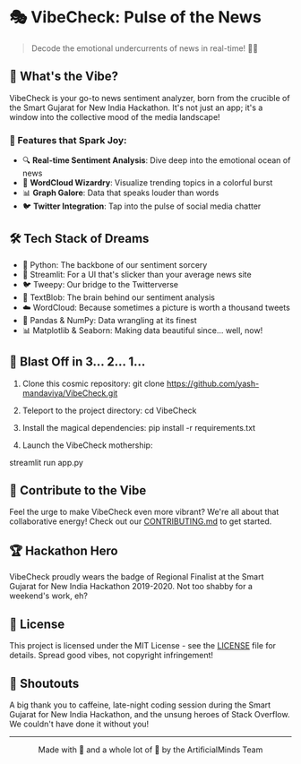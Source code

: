 # 🎭 VibeCheck: Pulse of the News

> Decode the emotional undercurrents of news in real-time! 🌊📰

## 🌟 What's the Vibe?

VibeCheck is your go-to news sentiment analyzer, born from the crucible of the Smart Gujarat for New India Hackathon. It's not just an app; it's a window into the collective mood of the media landscape!

### 🚀 Features that Spark Joy:

- 🔍 **Real-time Sentiment Analysis**: Dive deep into the emotional ocean of news
- 🌈 **WordCloud Wizardry**: Visualize trending topics in a colorful burst
- 📊 **Graph Galore**: Data that speaks louder than words
- 🐦 **Twitter Integration**: Tap into the pulse of social media chatter

## 🛠️ Tech Stack of Dreams

- 🐍 Python: The backbone of our sentiment sorcery
- 🌟 Streamlit: For a UI that's slicker than your average news site
- 🐦 Tweepy: Our bridge to the Twitterverse
- 🧠 TextBlob: The brain behind our sentiment analysis
- ☁️ WordCloud: Because sometimes a picture is worth a thousand tweets
- 🐼 Pandas & NumPy: Data wrangling at its finest
- 📊 Matplotlib & Seaborn: Making data beautiful since... well, now!

## 🚀 Blast Off in 3... 2... 1...

1. Clone this cosmic repository:
git clone https://github.com/yash-mandaviya/VibeCheck.git

2. Teleport to the project directory:
cd VibeCheck

3. Install the magical dependencies:
pip install -r requirements.txt

4. Launch the VibeCheck mothership:

streamlit run app.py


## 🌈 Contribute to the Vibe

Feel the urge to make VibeCheck even more vibrant? We're all about that collaborative energy! Check out our [CONTRIBUTING.md](CONTRIBUTING.md) to get started.

## 🏆 Hackathon Hero

VibeCheck proudly wears the badge of Regional Finalist at the Smart Gujarat for New India Hackathon 2019-2020. Not too shabby for a weekend's work, eh?

## 📜 License

This project is licensed under the MIT License - see the [LICENSE](LICENSE) file for details. Spread good vibes, not copyright infringement!

## 🙌 Shoutouts

A big thank you to caffeine, late-night coding session during the Smart Gujarat for New India Hackathon, and the unsung heroes of Stack Overflow. We couldn't have done it without you!

---

<p align="center">
Made with 💖 and a whole lot of 🔮 by the ArtificialMinds Team
</p>
